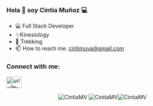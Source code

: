 ### Hola 👋 soy Cintia Muñoz 💻


- 💻  Full Stack Developer
-  ✨Kinesiology 
- 🌱 Trekking
- 📫 How to reach me: cintimuva@gmail.com
<h3 align="left">Connect with me:</h3>
<p align="left">
<a href="https://linkedin.com/in/url-de-linkedin" target="blank"><img align="center" src="https://raw.githubusercontent.com/rahuldkjain/github-profile-readme-generator/master/src/images/icons/Social/linked-in-alt.svg" alt="url-de-linkedin" height="30" width="40" /></a>
</p>


<p align="center"><img align="center" src="https://github-readme-stats.vercel.app/api/top-langs?username=Cintia-MV&show_icons=true&locale=en&theme=tokyonight&langs_count=3" alt="CintiaMV" />&nbsp;<img align="center" src="https://github-readme-stats.vercel.app/api?username=Cintia-MV&show_icons=true&locale=en&theme=tokyonight" alt="CintiaMV" /><img align="center" src="https://github-readme-streak-stats.herokuapp.com/?user=Cintia-MV&theme=dark" alt="CintiaMV" /></p>

